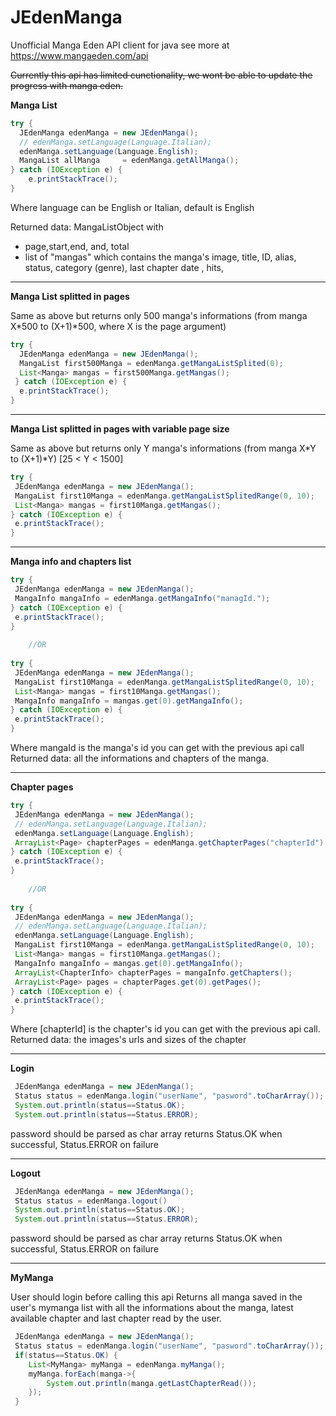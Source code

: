 # JEdenManga
Unofficial Manga Eden API client for java see more at https://www.mangaeden.com/api

~~Currently this api has limited cunctionality, we wont be able to update the progress with  manga eden.~~

**Manga List**
```java
try {
  JEdenManga edenManga = new JEdenManga();
  // edenManga.setLanguage(Language.Italian);
  edenManga.setLanguage(Language.English);
  MangaList allManga	 = edenManga.getAllManga();
} catch (IOException e) {
	e.printStackTrace();
}
```
Where language can be English or Italian, default is English

Returned data:
MangaListObject with 
- page,start,end, and, total
- list of "mangas" which contains the manga's image, title, ID, alias, status, category (genre), last chapter date , hits, 
___
**Manga List splitted in pages**

Same as above but returns only 500 manga's informations (from manga X*500 to (X+1)*500, where X is the page argument)
```java
try {
  JEdenManga edenManga = new JEdenManga();
  MangaList first500Manga = edenManga.getMangaListSplited(0);
  List<Manga> mangas = first500Manga.getMangas();
 } catch (IOException e) {
  e.printStackTrace();
} 
  ```
 ___
 
**Manga List splitted in pages with variable page size**

Same as above but returns only Y manga's informations (from manga X*Y to (X+1)*Y) [25 < Y < 1500]
```java
try {
 JEdenManga edenManga = new JEdenManga();
 MangaList first10Manga = edenManga.getMangaListSplitedRange(0, 10);
 List<Manga> mangas = first10Manga.getMangas();
} catch (IOException e) {
 e.printStackTrace();
}
```
 ___
**Manga info and chapters list**
```java
try {
 JEdenManga edenManga = new JEdenManga();
 MangaInfo mangaInfo = edenManga.getMangaInfo("managId.");
} catch (IOException e) {
 e.printStackTrace();
}
	
	//OR
	
try {
 JEdenManga edenManga = new JEdenManga();
 MangaList first10Manga = edenManga.getMangaListSplitedRange(0, 10);
 List<Manga> mangas = first10Manga.getMangas();
 MangaInfo mangaInfo = mangas.get(0).getMangaInfo();
} catch (IOException e) {
 e.printStackTrace();
}
```
Where mangaId is the manga's id you can get with the previous api call
Returned data: all the informations and chapters of the manga.
___
**Chapter pages**

```java
try {
 JEdenManga edenManga = new JEdenManga();
 // edenManga.setLanguage(Language.Italian);
 edenManga.setLanguage(Language.English);
 ArrayList<Page> chapterPages = edenManga.getChapterPages("chapterId");
} catch (IOException e) {
 e.printStackTrace();
}
	
	//OR
	
try {
 JEdenManga edenManga = new JEdenManga();
 // edenManga.setLanguage(Language.Italian);
 edenManga.setLanguage(Language.English);
 MangaList first10Manga = edenManga.getMangaListSplitedRange(0, 10);
 List<Manga> mangas = first10Manga.getMangas();
 MangaInfo mangaInfo = mangas.get(0).getMangaInfo();
 ArrayList<ChapterInfo> chapterPages = mangaInfo.getChapters();
 ArrayList<Page> pages = chapterPages.get(0).getPages();
} catch (IOException e) {
 e.printStackTrace();
}
```
Where [chapterId] is the chapter's id you can get with the previous api call.
Returned data: the images's urls and sizes of the chapter

___
**Login**
```java
 JEdenManga edenManga = new JEdenManga();
 Status status = edenManga.login("userName", "pasword".toCharArray());
 System.out.println(status==Status.OK);
 System.out.println(status==Status.ERROR);
```
password should be parsed as char array
returns Status.OK when successful, Status.ERROR on failure

___
**Logout**
```java
 JEdenManga edenManga = new JEdenManga();
 Status status = edenManga.logout()
 System.out.println(status==Status.OK);
 System.out.println(status==Status.ERROR);
```
password should be parsed as char array
returns Status.OK when successful, Status.ERROR on failure

___

**MyManga**

User should login before calling this api
Returns all manga saved in the user's mymanga list with all the informations about the manga, latest available chapter and last chapter read by the user.
```java
 JEdenManga edenManga = new JEdenManga();
 Status status = edenManga.login("userName", "pasword".toCharArray());
 if(status==Status.OK) {
 	List<MyManga> myManga = edenManga.myManga();
 	myManga.forEach(manga->{
 		System.out.println(manga.getLastChapterRead());
 	});
 }
```
